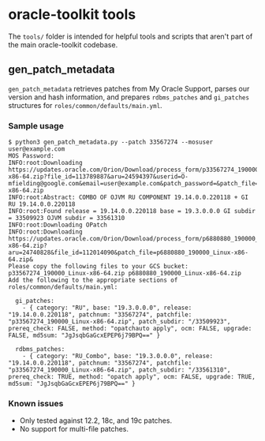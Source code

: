 # oracle-toolkit tools

The `tools/` folder is intended for helpful tools and scripts that aren't
part of the main oracle-toolkit codebase.

## gen_patch_metadata

`gen_patch_metadata` retrieves patches from My Oracle Support, parses our
version and hash information, and prepares `rdbms_patches` and `gi_patches`
structures for `roles/common/defaults/main.yml`.

### Sample usage

```
$ python3 gen_patch_metadata.py --patch 33567274 --mosuser user@example.com
MOS Password:
INFO:root:Downloading https://updates.oracle.com/Orion/Download/process_form/p33567274_190000_Linux-x86-64.zip?file_id=113789887&aru=24594397&userid=O-mfielding@google.com&email=user@example.com&patch_password=&patch_file=p33567274_190000_Linux-x86-64.zip
INFO:root:Abstract: COMBO OF OJVM RU COMPONENT 19.14.0.0.220118 + GI RU 19.14.0.0.220118
INFO:root:Found release = 19.14.0.0.220118 base = 19.3.0.0.0 GI subdir = 33509923 OJVM subdir = 33561310
INFO:root:Downloading OPatch
INFO:root:Downloading https://updates.oracle.com/Orion/Download/process_form/p6880880_190000_Linux-x86-64.zip?aru=24740828&file_id=112014090&patch_file=p6880880_190000_Linux-x86-64.zip&
Please copy the following files to your GCS bucket: p33567274_190000_Linux-x86-64.zip p6880880_190000_Linux-x86-64.zip
Add the following to the appropriate sections of roles/common/defaults/main.yml:

  gi_patches:
    - { category: "RU", base: "19.3.0.0.0", release: "19.14.0.0.220118", patchnum: "33567274", patchfile: "p33567274_190000_Linux-x86-64.zip", patch_subdir: "/33509923", prereq_check: FALSE, method: "opatchauto apply", ocm: FALSE, upgrade: FALSE, md5sum: "JgJsqbGaGcxEPEP6j79BPQ==" }

  rdbms_patches:
    - { category: "RU_Combo", base: "19.3.0.0.0", release: "19.14.0.0.220118", patchnum: "33567274", patchfile: "p33567274_190000_Linux-x86-64.zip", patch_subdir: "/33561310", prereq_check: TRUE, method: "opatch apply", ocm: FALSE, upgrade: TRUE, md5sum: "JgJsqbGaGcxEPEP6j79BPQ==" }
```

### Known issues

- Only tested against 12.2, 18c, and 19c patches.
- No support for multi-file patches.
